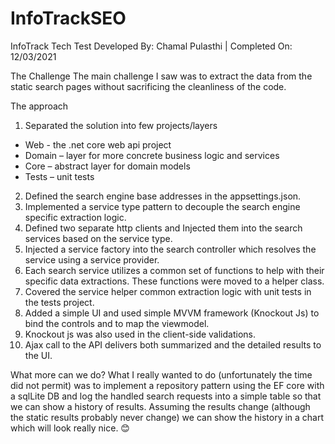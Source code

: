 # InfoTrackSEO
InfoTrack Tech Test
Developed By: Chamal Pulasthi | Completed On: 12/03/2021

The Challenge
The main challenge I saw was to extract the data from the static search pages without sacrificing the cleanliness of the code. 

The approach
1)	Separated the solution into few projects/layers 
-	Web  - the .net core web api project
-	Domain – layer for more concrete business logic and services
-	Core – abstract layer for domain models
-	Tests – unit tests
2)	Defined the search engine base addresses in the appsettings.json.
3)	Implemented a service type pattern to decouple the search engine specific extraction logic.
4)	Defined two separate http clients and Injected them into the search services based on the service type.
5)	Injected a service factory into the search controller which resolves the service using a service provider.
6)	Each search service utilizes a common set of functions to help with their specific data extractions. These functions were moved to a helper class.
7)	Covered the service helper common extraction logic with unit tests in the tests project.
8)	Added a simple UI and used simple MVVM framework (Knockout Js) to bind the controls and to map the viewmodel.
9)	Knockout js was also used in the client-side validations.
10)	Ajax call to the API delivers both summarized and the detailed results to the UI.

What more can we do?
What I really wanted to do (unfortunately the time did not permit) was to implement a repository pattern using the EF core with a sqlLite DB and log the handled search requests into a simple table so that we can show a history of results. Assuming the results change (although the static results probably never change) we can show the history in a chart which will look really nice. 😊

